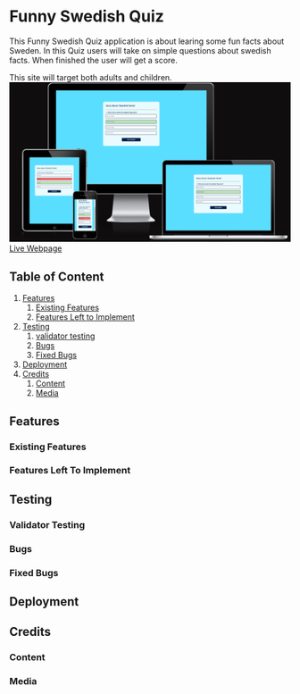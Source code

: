 # Funny Swedish Quiz
This Funny Swedish Quiz application is about learing some fun facts about Sweden. In this Quiz users will take on simple questions about swedish facts. When finished the user will get a score. 

This site will target both adults and children. 
![Mockup image](https://github.com/Maxwidlundstark/funny-quiz/blob/main/docs/Ami.responsivedesign.PNG)
[Live Webpage](https://maxwidlundstark.github.io/funny-quiz/)

## Table of Content

1. [Features](#Features)
   1. [Existing Features](#existing-features)
   2. [Features Left to Implement](#features-left-to-implement)
2. [Testing](#testing)
   1. [validator testing](#validator-testing)
   2. [Bugs](#bugs)
   3. [Fixed Bugs](#fixed-bugs)
3. [Deployment](#deployment)
4. [Credits](#credits)
   1. [Content](#content)
   2. [Media](#media)

## Features

### Existing Features
### Features Left To Implement

## Testing

### Validator Testing
### Bugs
### Fixed Bugs

## Deployment

## Credits
### Content
### Media
